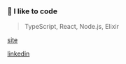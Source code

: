 ### 👋 I like to code

> TypeScript, React, Node.js, Elixir

[site](https://unvain.cc)

[linkedin](https://www.linkedin.com/in/imrvelj/)
